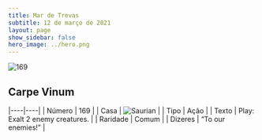 ```yaml
---
title: Mar de Trevas
subtitle: 12 de março de 2021
layout: page
show_sidebar: false
hero_image: ../hero.png
---
```


![169](https://cdn.keyforgegame.com/media/card_front/pt/496_169_MH4GH33GXQ9Q_pt.png)

## Carpe Vinum

|----|----|
| Número | 169 |
| Casa | ![Saurian](https://archonarcana.com/images/thumb/9/9e/Saurian_P.png/22px-Saurian_P.png "Sauro") |
| Tipo | Ação |
| Texto | Play: Exalt 2 enemy creatures. |
| Raridade | Comum |
| Dizeres | “To our enemies!” |
